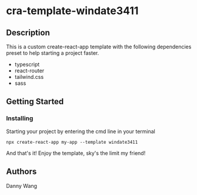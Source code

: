 # cra-template-windate3411

## Description

This is a custom create-react-app template with the following dependencies preset to help starting a project faster.

- typescript
- react-router
- tailwind.css
- sass

## Getting Started

### Installing

Starting your project by entering the cmd line in your terminal

```
npx create-react-app my-app --template windate3411
```

And that's it! Enjoy the template, sky's the limit my friend!

## Authors

Danny Wang
